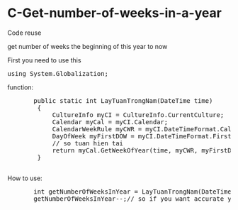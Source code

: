 # C-Get-number-of-weeks-in-a-year
<p>Code reuse</p>

<p>get number of weeks the beginning of this year to now</p>
<p>First you need to use this</p> 
<pre>using System.Globalization;</pre>
<p>function:</p>
<pre>
       public static int LayTuanTrongNam(DateTime time)
        {
            CultureInfo myCI = CultureInfo.CurrentCulture;
            Calendar myCal = myCI.Calendar;
            CalendarWeekRule myCWR = myCI.DateTimeFormat.CalendarWeekRule;
            DayOfWeek myFirstDOW = myCI.DateTimeFormat.FirstDayOfWeek;
            // so tuan hien tai
            return myCal.GetWeekOfYear(time, myCWR, myFirstDOW);
        }
  </pre>

<p> How to use: </p> 
<pre>
       int getNumberOfWeeksInYear = LayTuanTrongNam(DateTime.Now); // example today is 2/12/2018 then the result is 49
       getNumberOfWeeksInYear--;// so if you want accurate you need to minus 1
</pre>
